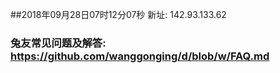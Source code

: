 ##2018年09月28日07时12分07秒 新址: 142.93.133.62
### 兔友常见问题及解答: https://github.com/wanggonging/d/blob/w/FAQ.md
